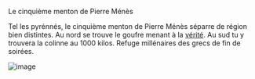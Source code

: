 Le cinquième menton de Pierre Ménès

Tel les pyrénnés, le cinquième menton de Pierre Ménès séparre de région bien distintes. Au nord se trouve le goufre menant à la [vérité](https://github.com/Dr-BoBy/TP2Git/blob/main/end.md). Au sud tu y trouvera la colinne au 1000 kilos. Refuge millénaires des grecs de fin de soirées.

![image](https://github.com/Dr-BoBy/TP2Git/assets/97364457/a937054c-94be-4244-a8c6-e02c0463acd7)




